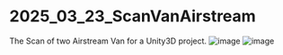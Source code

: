 # 2025_03_23_ScanVanAirstream
The Scan of two Airstream Van for a Unity3D project.
![image](https://github.com/user-attachments/assets/2d35a461-5f81-4dc6-a539-8b2f96f9174c)
![image](https://github.com/user-attachments/assets/65786d37-30cc-44e5-b768-821be59512a3)
